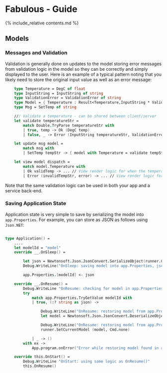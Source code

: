 Fabulous - Guide
=======

{% include_relative contents.md %}

Models
--------

### Messages and Validation

Validation is generally done on updates to the model storing error messages from validation logic in the model so they can be correctly and simply displayed to the user. Here is an example of a typical pattern noting that you likely need to store the original input value as well as an error message:

```fsharp
    type Temperature = DegC of float
    type InputString = InputString of string
    type ValidationError = ValidationError of string
    type Model = { Temperature : Result<Temperature,InputString * ValidationError> }
    type Msg = SetTemp of string

    /// Validate a temperature - can be shared between client/server
    let validate temperatureStr =
        match Double.TryParse temperatureStr with
        | true, temp -> Ok (DegC temp)
        | false, _ -> Error (InputString temperatureStr, ValidationError "Could not parse temperature string" )

    let update msg model =
        match msg with
        | SetTemp tempStr -> { model with Temperature = validate tempStr }, Cmd.none

    let view model dispatch =
        match model.Temperature with
        | Ok validTemp -> ... // View render logic for when the temperature is valid
        | Error (invalidTempStr, error) -> ... // View render logic for when the temperature is invalid

```

Note that the same validation logic can be used in both your app and a service back-end.

### Saving Application State

Application state is very simple to save by serializing the model into `app.Properties`. For example, you can store as JSON as follows using `Json.NET`:
```fsharp

type Application() =
    ....
    let modelId = "model"
    override __.OnSleep() =

        let json = Newtonsoft.Json.JsonConvert.SerializeObject(runner.CurrentModel)
        Debug.WriteLine("OnSleep: saving model into app.Properties, json = {0}", json)

        app.Properties.[modelId] <- json

    override __.OnResume() =
        Debug.WriteLine "OnResume: checking for model in app.Properties"
        try
            match app.Properties.TryGetValue modelId with
            | true, (:? string as json) ->

                Debug.WriteLine("OnResume: restoring model from app.Properties, json = {0}", json)
                let model = Newtonsoft.Json.JsonConvert.DeserializeObject<App.Model>(json)

                Debug.WriteLine("OnResume: restoring model from app.Properties, model = {0}", (sprintf "%0A" model))
                runner.SetCurrentModel (model, Cmd.none)

            | _ -> ()
        with ex ->
            App.program.onError("Error while restoring model found in app.Properties", ex)

    override this.OnStart() =
        Debug.WriteLine "OnStart: using same logic as OnResume()"
        this.OnResume()
```

